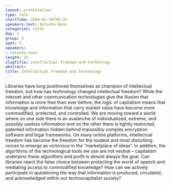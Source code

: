 ```yaml
---
layout: presentation
type: talk
startTime: 2020-03-10T09:35
speakers-text: Natasha Nunn
categories: talks
day: 2
group: 3
spot: 2
speakers:
- natasha-nunn
length: 15
slugTitle: intellectual-freedom-and-technology
abstract:
title: Intellectual Freedom and Technology
---
```

Libraries have long positioned themselves as champion of intellectual freedom, but how has technology changed intellectual freedom? While the internet and other communication technologies give the illusion that  information is more free than ever before, the logic of capitalism means that knowledge and information that carry market value have become more commodified, protected, and controlled. We are moving toward a world where on one side there is an avalanche of individualized, extreme, and possibly useless information and on the other there is tightly restricted, patented information hidden behind impossibly complex encryption software and legal frameworks. On many online platforms, intellectual freedom has become the freedom for the loudest and most disturbing voices to emerge as victorious in the “marketplace of ideas”. In addition, the algorithms of the technological tools we use are not neutral – capitalism underpins these algorithms and profit is almost always the goal. Can libraries reject the false choice between protecting the worst of speech and mediating access to commodified knowledge? How can we actively participate in questioning the way that information is produced, circulated, and acknowledged within our technocapitalist society?
